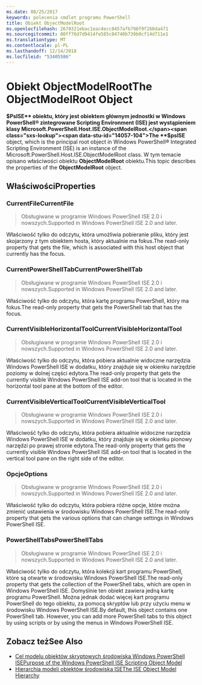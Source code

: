 ```yaml
---
ms.date: 08/25/2017
keywords: polecenia cmdlet programu PowerShell
title: Obiekt ObjectModelRoot
ms.openlocfilehash: 2670321ebac1eac4ecc8457afb796f9f260da471
ms.sourcegitcommit: 00ff76d7d9414fe585c04740b739b9cf14d711e1
ms.translationtype: MT
ms.contentlocale: pl-PL
ms.lasthandoff: 12/14/2018
ms.locfileid: "53405586"
---
```

# <a name="the-objectmodelroot-object"></a><span data-ttu-id="14057-103">Obiekt ObjectModelRoot</span><span class="sxs-lookup"><span data-stu-id="14057-103">The ObjectModelRoot Object</span></span>

<span data-ttu-id="14057-104">**$PsISE** obiektu, który jest obiektem głównym jednostki w Windows PowerShell® zintegrowane Scripting Environment (ISE) jest wystąpieniem klasy Microsoft.PowerShell.Host.ISE.ObjectModelRoot.</span><span class="sxs-lookup"><span data-stu-id="14057-104">The **$psISE** object, which is the principal root object in Windows PowerShell® Integrated Scripting Environment (ISE) is an instance of the Microsoft.PowerShell.Host.ISE.ObjectModelRoot class.</span></span>
<span data-ttu-id="14057-105">W tym temacie opisano właściwości obiektu **ObjectModelRoot** obiektu.</span><span class="sxs-lookup"><span data-stu-id="14057-105">This topic describes the properties of the **ObjectModelRoot** object.</span></span>

## <a name="properties"></a><span data-ttu-id="14057-106">Właściwości</span><span class="sxs-lookup"><span data-stu-id="14057-106">Properties</span></span>

### <a name="currentfile"></a><span data-ttu-id="14057-107">CurrentFile</span><span class="sxs-lookup"><span data-stu-id="14057-107">CurrentFile</span></span>

> <span data-ttu-id="14057-108">Obsługiwane w programie Windows PowerShell ISE 2.0 i nowszych.</span><span class="sxs-lookup"><span data-stu-id="14057-108">Supported in Windows PowerShell ISE 2.0 and later.</span></span>

<span data-ttu-id="14057-109">Właściwość tylko do odczytu, która umożliwia pobieranie pliku, który jest skojarzony z tym obiektem hosta, który aktualnie ma fokus.</span><span class="sxs-lookup"><span data-stu-id="14057-109">The read-only property that gets the file, which is associated with this host object that currently has the focus.</span></span>

### <a name="currentpowershelltab"></a><span data-ttu-id="14057-110">CurrentPowerShellTab</span><span class="sxs-lookup"><span data-stu-id="14057-110">CurrentPowerShellTab</span></span>

> <span data-ttu-id="14057-111">Obsługiwane w programie Windows PowerShell ISE 2.0 i nowszych.</span><span class="sxs-lookup"><span data-stu-id="14057-111">Supported in Windows PowerShell ISE 2.0 and later.</span></span>

<span data-ttu-id="14057-112">Właściwość tylko do odczytu, która kartę programu PowerShell, który ma fokus.</span><span class="sxs-lookup"><span data-stu-id="14057-112">The read-only property that gets the PowerShell tab that has the focus.</span></span>

### <a name="currentvisiblehorizontaltool"></a><span data-ttu-id="14057-113">CurrentVisibleHorizontalTool</span><span class="sxs-lookup"><span data-stu-id="14057-113">CurrentVisibleHorizontalTool</span></span>

> <span data-ttu-id="14057-114">Obsługiwane w programie Windows PowerShell ISE 2.0 i nowszych.</span><span class="sxs-lookup"><span data-stu-id="14057-114">Supported in Windows PowerShell ISE 2.0 and later.</span></span>

<span data-ttu-id="14057-115">Właściwość tylko do odczytu, która pobiera aktualnie widoczne narzędzia Windows PowerShell ISE w dodatku, który znajduje się w okienku narzędzie poziomy w dolnej części edytora.</span><span class="sxs-lookup"><span data-stu-id="14057-115">The read-only property that gets the currently visible Windows PowerShell ISE add-on tool that is located in the horizontal tool pane at the bottom of the editor.</span></span>

### <a name="currentvisibleverticaltool"></a><span data-ttu-id="14057-116">CurrentVisibleVerticalTool</span><span class="sxs-lookup"><span data-stu-id="14057-116">CurrentVisibleVerticalTool</span></span>

> <span data-ttu-id="14057-117">Obsługiwane w programie Windows PowerShell ISE 2.0 i nowszych.</span><span class="sxs-lookup"><span data-stu-id="14057-117">Supported in Windows PowerShell ISE 2.0 and later.</span></span>

<span data-ttu-id="14057-118">Właściwość tylko do odczytu, która pobiera aktualnie widoczne narzędzia Windows PowerShell ISE w dodatku, który znajduje się w okienku pionowy narzędzi po prawej stronie edytora.</span><span class="sxs-lookup"><span data-stu-id="14057-118">The read-only property that gets the currently visible Windows PowerShell ISE add-on tool that is located in the vertical tool pane on the right side of the editor.</span></span>

### <a name="options"></a><span data-ttu-id="14057-119">Opcje</span><span class="sxs-lookup"><span data-stu-id="14057-119">Options</span></span>

> <span data-ttu-id="14057-120">Obsługiwane w programie Windows PowerShell ISE 2.0 i nowszych.</span><span class="sxs-lookup"><span data-stu-id="14057-120">Supported in Windows PowerShell ISE 2.0 and later.</span></span>

<span data-ttu-id="14057-121">Właściwość tylko do odczytu, która pobiera różne opcje, które można zmienić ustawienia w środowisku Windows PowerShell ISE.</span><span class="sxs-lookup"><span data-stu-id="14057-121">The read-only property that gets the various options that can change settings in Windows PowerShell ISE.</span></span>

### <a name="powershelltabs"></a><span data-ttu-id="14057-122">PowerShellTabs</span><span class="sxs-lookup"><span data-stu-id="14057-122">PowerShellTabs</span></span>

> <span data-ttu-id="14057-123">Obsługiwane w programie Windows PowerShell ISE 2.0 i nowszych.</span><span class="sxs-lookup"><span data-stu-id="14057-123">Supported in Windows PowerShell ISE 2.0 and later.</span></span>

<span data-ttu-id="14057-124">Właściwość tylko do odczytu, która kolekcji kart programu PowerShell, które są otwarte w środowisku Windows PowerShell ISE.</span><span class="sxs-lookup"><span data-stu-id="14057-124">The read-only property that gets the collection of the PowerShell tabs, which are open in Windows PowerShell ISE.</span></span> <span data-ttu-id="14057-125">Domyślnie ten obiekt zawiera jedną kartę programu PowerShell. Można jednak dodać więcej kart programu PowerShell do tego obiektu, za pomocą skryptów lub przy użyciu menu w środowisku Windows PowerShell ISE.</span><span class="sxs-lookup"><span data-stu-id="14057-125">By default, this object contains one PowerShell tab. However, you can add more PowerShell tabs to this object by using scripts or by using the menus in Windows PowerShell ISE.</span></span>

## <a name="see-also"></a><span data-ttu-id="14057-126">Zobacz też</span><span class="sxs-lookup"><span data-stu-id="14057-126">See Also</span></span>

- [<span data-ttu-id="14057-127">Cel modelu obiektów skryptowych środowiska Windows PowerShell ISE</span><span class="sxs-lookup"><span data-stu-id="14057-127">Purpose of the Windows PowerShell ISE Scripting Object Model</span></span>](Purpose-of-the-Windows-PowerShell-ISE-Scripting-Object-Model.md)
- [<span data-ttu-id="14057-128">Hierarchia modeli obiektów środowiska ISE</span><span class="sxs-lookup"><span data-stu-id="14057-128">The ISE Object Model Hierarchy</span></span>](The-ISE-Object-Model-Hierarchy.md)